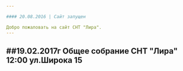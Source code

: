 ```yaml
---

#### 20.08.2016 | Сайт запущен

Добро пожаловать на сайт СНТ "Лира".
---
```


##19.02.2017г
Общее собрание СНТ "Лира"
12:00 ул.Широка 15
---
